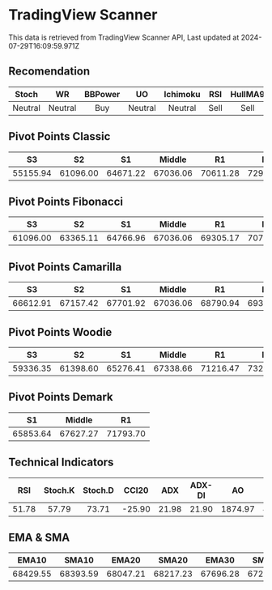 # TradingView Scanner
This data is retrieved from TradingView Scanner API, Last updated at 2024-07-29T16:09:59.971Z

## Recomendation
| Stoch | WR | BBPower | UO | Ichimoku | RSI | HullMA9 |
| :---: | :---: | :---: | :---: | :---: | :---: | :---: |
| Neutral | Neutral | Buy | Neutral | Neutral | Sell | Sell |

## Pivot Points Classic
| S3 | S2 | S1 | Middle | R1 | R2 | R3 |
| :---: | :---: | :---: | :---: | :---: | :---: | :---: |
| 55155.94 | 61096.00 | 64671.22 | 67036.06 | 70611.28 | 72976.12 | 78916.18 |

## Pivot Points Fibonacci
| S3 | S2 | S1 | Middle | R1 | R2 | R3 |
| :---: | :---: | :---: | :---: | :---: | :---: | :---: |
| 61096.00 | 63365.11 | 64766.96 | 67036.06 | 69305.17 | 70707.02 | 72976.12 |

## Pivot Points Camarilla
| S3 | S2 | S1 | Middle | R1 | R2 | R3 |
| :---: | :---: | :---: | :---: | :---: | :---: | :---: |
| 66612.91 | 67157.42 | 67701.92 | 67036.06 | 68790.94 | 69335.44 | 69879.95 |

## Pivot Points Woodie
| S3 | S2 | S1 | Middle | R1 | R2 | R3 |
| :---: | :---: | :---: | :---: | :---: | :---: | :---: |
| 59336.35 | 61398.60 | 65276.41 | 67338.66 | 71216.47 | 73278.72 | 77156.53 |

## Pivot Points Demark
| S1 | Middle | R1 |
| :---: | :---: | :---: |
| 65853.64 | 67627.27 | 71793.70 |

## Technical Indicators
| RSI | Stoch.K | Stoch.D | CCI20 | ADX | ADX-DI | AO | Mom | MACD | MACD | W.R | HullMA9 |
| :---: | :---: | :---: | :---: | :---: | :---: | :---: | :---: | :---: | :---: | :---: | :---: |
| 51.78 | 57.79 | 73.71 | -25.90 | 21.98 | 21.90 | 1874.97 | 47.78 | 529.00 | 559.97 | -60.50 | 68910.49 |

## EMA & SMA
| EMA10 | SMA10 | EMA20 | SMA20 | EMA30 | SMA30 | EMA50 | SMA50 | EMA100 | SMA100 | EMA200 | SMA200 |
| :---: | :---: | :---: | :---: | :---: | :---: | :---: | :---: | :---: | :---: | :---: | :---: |
| 68429.55 | 68393.59 | 68047.21 | 68217.23 | 67696.28 | 67281.81 | 67037.37 | 67119.73 | 65528.24 | 65438.78 | 64289.40 | 62293.06 |